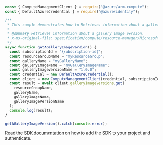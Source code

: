 ```javascript
const { ComputeManagementClient } = require("@azure/arm-compute");
const { DefaultAzureCredential } = require("@azure/identity");

/**
 * This sample demonstrates how to Retrieves information about a gallery image version.
 *
 * @summary Retrieves information about a gallery image version.
 * x-ms-original-file: specification/compute/resource-manager/Microsoft.Compute/stable/2021-10-01/examples/gallery/GetAGalleryImageVersion.json
 */
async function getAGalleryImageVersion() {
  const subscriptionId = "{subscription-id}";
  const resourceGroupName = "myResourceGroup";
  const galleryName = "myGalleryName";
  const galleryImageName = "myGalleryImageName";
  const galleryImageVersionName = "1.0.0";
  const credential = new DefaultAzureCredential();
  const client = new ComputeManagementClient(credential, subscriptionId);
  const result = await client.galleryImageVersions.get(
    resourceGroupName,
    galleryName,
    galleryImageName,
    galleryImageVersionName
  );
  console.log(result);
}

getAGalleryImageVersion().catch(console.error);
```

Read the [SDK documentation](https://github.com/Azure/azure-sdk-for-js/blob/%40azure%2Farm-compute_18.0.0/sdk/compute/arm-compute/README.md) on how to add the SDK to your project and authenticate.
